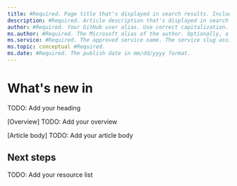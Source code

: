 ```yaml
---
title: #Required. Page title that's displayed in search results. Include the brand.
description: #Required. Article description that's displayed in search results.
author: #Required. Your GitHub user alias. Use correct capitalization.
ms.author: #Required. The Microsoft alias of the author. Optionally, a team alias.
ms.service: #Required. The approved service name. The service slug assigned by ACOM.
ms.topic: conceptual #Required.
ms.date: #Required. The publish date in mm/dd/yyyy format.
---
```


<!--
Remove all the comments in this template before you sign off or merge to the main branch.

This template provides the basic structure of a What's New in Docs article pattern. See the
[instructions - What's New in Docs](../level4/article-whats-new-in-docs.md) in the pattern library.

You can provide feedback about this template at: https://aka.ms/patterns-feedback

-->

<!-- 1. H1 -----------------------------------------------------------------------------

Required: Use an H1 in the format "What's new in <product or service>" that
conveys what the content's about.

-->

# What's new in <product or service> 
TODO: Add your heading

<!-- 2. Overview -----------------------------------------------------------------------

Required: Lead with an overview that orients readers by:

- Naming the product or service.
- Explaining the article's purpose of keeping users updated.

Consider mentioning these points:

- List the type of links that the article contains, such as information about updates,
new features, improvements, and fixes.
- State how often the article is refreshed.
- Provide a link to outdated content that's no longer in the article.
- Include a link that readers can use to subscribe to product or service updates.

-->

[Overview]
TODO: Add your overview

<!-- 3. Article body -------------------------------------------------------------------

Required: In a series of H2 sections, provide summarized information about updates,
features, improvements, issues, and fixes that were released in specific time frames.
Include links to relevant resources that provide detailed information, such as videos,
blog posts, and papers.

A few possibilities exist for the H2 headers:

- Use specific months, such as "August 2022." You can use H3 sections under the H2
header to organize the news into categories, such as technical articles, videos, and
service updates.
- Use content types, such as technical articles, videos, and service updates. You can
use H3 sections under the H2 header to organize the news by date.

-->

[Article body]
TODO: Add your article body

<!-- 4. Next steps ---------------------------------------------------------------------

Optional: Include a section with links to guidance about the product or service, such as
articles about best practices. Use an H2 of "Next steps" for this section.

--->

## Next steps
TODO: Add your resource list
